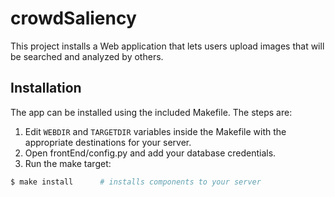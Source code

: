 crowdSaliency
=============
This project installs a Web application that lets users upload images that will be searched and analyzed by others.

## Installation
The app can be installed using the included Makefile. The steps are:

1. Edit `WEBDIR` and `TARGETDIR` variables inside the Makefile with the appropriate destinations for your server.
2. Open frontEnd/config.py and add your database credentials.
3. Run the make target:
````bash
$ make install      # installs components to your server
````
